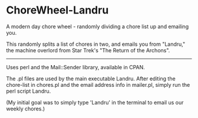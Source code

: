 # ChoreWheel-Landru
A modern day chore wheel - randomly dividing a chore list up and emailing you.

This randomly splits a list of chores in two, and emails you from "Landru," the machine overlord from Star Trek's "The Return of the Archons".

---

Uses perl and the Mail::Sender library, available in CPAN.

The .pl files are used by the main executable Landru.
After editing the chore-list in chores.pl and the email address info in mailer.pl, simply run the perl script Landru.

(My initial goal was to simply type 'Landru' in the terminal to email us our weekly chores.)